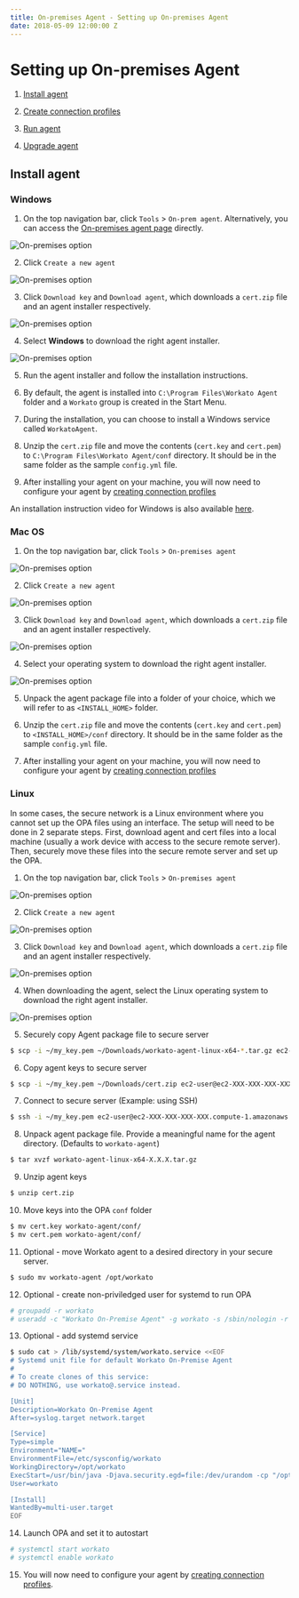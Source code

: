 ```yaml
---
title: On-premises Agent - Setting up On-premises Agent
date: 2018-05-09 12:00:00 Z
---
```


# Setting up On-premises Agent

1) [Install agent](#install-agent)

2) [Create connection profiles](/on-prem/profile.md)

3) [Run agent](/on-prem/run.md)

4) [Upgrade agent](/on-prem/upgrade.md)

## Install agent
### Windows
1) On the top navigation bar, click `Tools` > `On-prem agent`. Alternatively, you can access the [On-premises agent page](https://www.workato.com/secure_agents) directly.

![On-premises option](/assets/images/on-prem/navigate-to-opa.gif)

2) Click `Create a new agent`

![On-premises option](/assets/images/on-prem/create-opa.png)

3) Click `Download key` and `Download agent`, which downloads a `cert.zip` file and an agent installer respectively.

![On-premises option](/assets/images/on-prem/download-key-and-agent.png)

4) Select **Windows** to download the right agent installer.

![On-premises option](/assets/images/on-prem/windows-os.png)

5) Run the agent installer and follow the installation instructions.

6) By default, the agent is installed into `C:\Program Files\Workato Agent` folder and a `Workato` group is created in the Start Menu.

7) During the installation, you can choose to install a Windows service called `WorkatoAgent`.

8) Unzip the `cert.zip` file and move the contents (`cert.key` and `cert.pem`) to `C:\Program Files\Workato Agent/conf` directory. It should be in the same folder as the sample `config.yml` file.

9) After installing your agent on your machine, you will now need to configure your agent by [creating connection profiles](/on-prem/profile.md)

An installation instruction video for Windows is also available [here](https://www.youtube.com/watch?v=Pu3GCk7OY6Q&feature=youtu.be).

### Mac OS
1) On the top navigation bar, click `Tools` > `On-premises agent`

![On-premises option](/assets/images/on-prem/navigate-to-opa.gif)

2) Click `Create a new agent`

![On-premises option](/assets/images/on-prem/create-opa.png)

3) Click `Download key` and `Download agent`, which downloads a `cert.zip` file and an agent installer respectively.

![On-premises option](/assets/images/on-prem/download-key-and-agent.png)

4) Select your operating system to download the right agent installer.

![On-premises option](/assets/images/on-prem/mac-os.png)

5) Unpack the agent package file into a folder of your choice, which we will refer to as `<INSTALL_HOME>` folder.

6) Unzip the `cert.zip` file and move the contents (`cert.key` and `cert.pem`) to `<INSTALL_HOME>/conf` directory. It should be in the same folder as the sample `config.yml` file.

7) After installing your agent on your machine, you will now need to configure your agent by [creating connection profiles](/on-prem/profile.md)

### Linux
In some cases, the secure network is a Linux environment where you cannot set up the OPA files using an interface. The setup will need to be done in 2 separate steps. First, download agent and cert files into a local machine (usually a work device with access to the secure remote server). Then, securely move these files into the secure remote server and set up the OPA.

1) On the top navigation bar, click `Tools` > `On-premises agent`

![On-premises option](/assets/images/on-prem/navigate-to-opa.gif)

2) Click `Create a new agent`

![On-premises option](/assets/images/on-prem/create-opa.png)

3) Click `Download key` and `Download agent`, which downloads a `cert.zip` file and an agent installer respectively.

![On-premises option](/assets/images/on-prem/download-key-and-agent.png)

4) When downloading the agent, select the Linux operating system to download the right agent installer.

![On-premises option](/assets/images/on-prem/linux-os.png)

5) Securely copy Agent package file to secure server
```bash
$ scp -i ~/my_key.pem ~/Downloads/workato-agent-linux-x64-*.tar.gz ec2-user@ec2-XXX-XXX-XXX-XXX.compute-1.amazonaws.com:~/
```

6) Copy agent keys to secure server
```bash
$ scp -i ~/my_key.pem ~/Downloads/cert.zip ec2-user@ec2-XXX-XXX-XXX-XXX.compute-1.amazonaws.com:~/
```

7) Connect to secure server (Example: using SSH)
```bash
$ ssh -i ~/my_key.pem ec2-user@ec2-XXX-XXX-XXX-XXX.compute-1.amazonaws.com
```

8) Unpack agent package file. Provide a meaningful name for the agent directory. (Defaults to `workato-agent`)
```bash
$ tar xvzf workato-agent-linux-x64-X.X.X.tar.gz
```

9) Unzip agent keys
```bash
$ unzip cert.zip
```

10) Move keys into the OPA `conf` folder
```bash
$ mv cert.key workato-agent/conf/
$ mv cert.pem workato-agent/conf/
```

11) Optional - move Workato agent to a desired directory in your secure server.
```bash
$ sudo mv workato-agent /opt/workato
```

12) Optional - create non-priviledged user for systemd to run OPA 

```bash
# groupadd -r workato
# useradd -c "Workato On-Premise Agent" -g workato -s /sbin/nologin -r -d /opt/workato workato
```

13) Optional - add systemd service
```bash
$ sudo cat > /lib/systemd/system/workato.service <<EOF
# Systemd unit file for default Workato On-Premise Agent
# 
# To create clones of this service:
# DO NOTHING, use workato@.service instead.

[Unit]
Description=Workato On-Premise Agent
After=syslog.target network.target

[Service]
Type=simple
Environment="NAME="
EnvironmentFile=/etc/sysconfig/workato
WorkingDirectory=/opt/workato
ExecStart=/usr/bin/java -Djava.security.egd=file:/dev/urandom -cp "/opt/workato/lib/*" com.workato.agent.Main
User=workato

[Install]
WantedBy=multi-user.target
EOF
```

14) Launch OPA and set it to autostart
```bash
# systemctl start workato
# systemctl enable workato
```

15) You will now need to configure your agent by [creating connection profiles](/on-prem/profile.md).
